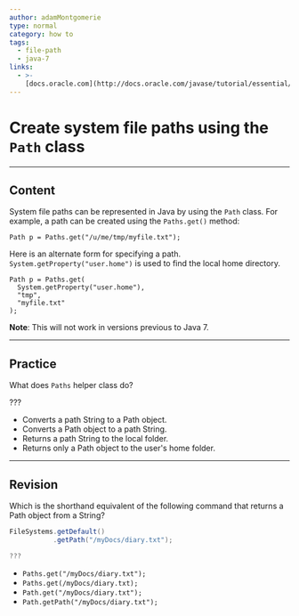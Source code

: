 ```yaml
---
author: adamMontgomerie
type: normal
category: how to
tags:
  - file-path
  - java-7
links:
  - >-
    [docs.oracle.com](http://docs.oracle.com/javase/tutorial/essential/io/pathOps.html){website}
---
```


# Create system file paths using the `Path` class


---

## Content

System file paths can be represented in Java by using the `Path` class. For example, a path can be created using the `Paths.get()` method:

```plain-text
Path p = Paths.get("/u/me/tmp/myfile.txt");
```

Here is an alternate form for specifying a path. `System.getProperty("user.home")` is used to find the local home directory.

```plain-text
Path p = Paths.get(
  System.getProperty("user.home"),
  "tmp", 
  "myfile.txt"
);
```

**Note**: This will not work in versions previous to Java 7.


---

## Practice

What does `Paths` helper class do?

???

- Converts a path String to a Path object.
- Converts a Path object to a path String.
- Returns a path String to the local folder.
- Returns only a Path object to the user's home folder.


---

## Revision

Which is the shorthand equivalent of the following command that returns a Path object from a String?

```java
FileSystems.getDefault()
           .getPath("/myDocs/diary.txt");

???
```

- `Paths.get("/myDocs/diary.txt");`
- `Paths.get(/myDocs/diary.txt);`
- `Path.get("/myDocs/diary.txt");`
- `Path.getPath("/myDocs/diary.txt");`
